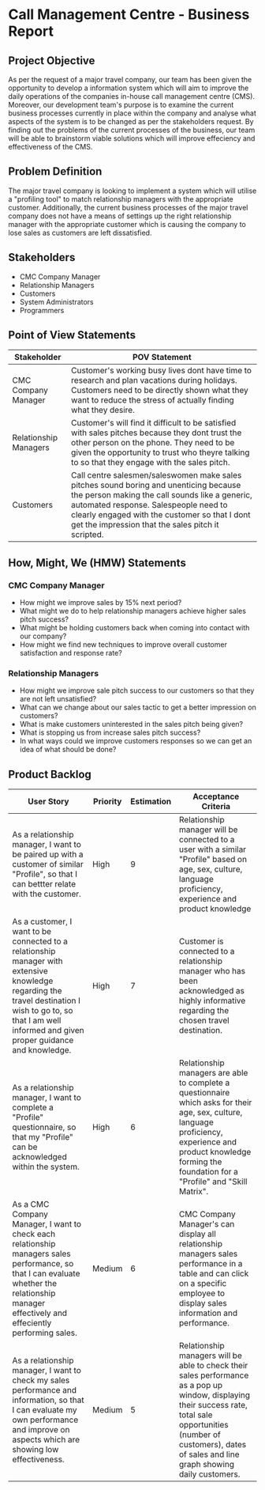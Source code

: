 # Call Management Centre - Business Report

## Project Objective
As per the request of a major travel company, our team has been given the opportunity to develop a information system which will aim to improve the daily operations of the companies in-house call management centre (CMS). Moreover, our development team's purpose is to examine the current business processes currently in place within the company and analyse what aspects of the system is to be changed as per the stakeholders request. By finding out the problems of the current processes of the business, our team will be able to brainstorm viable solutions which will improve effeciency and effectiveness of the CMS.

## Problem Definition
The major travel company is looking to implement a system which will utilise a "profiling tool" to match relationship managers with the appropriate customer. Additionally, the current business processes of the major travel company does not have a means of settings up the right relationship manager with the appropriate customer which is causing the company to lose sales as customers are left dissatisfied. 

## Stakeholders
- CMC Company Manager
- Relationship Managers
- Customers
- System Administrators
- Programmers

## Point of View Statements
Stakeholder | POV Statement
--- | ---
CMC Company Manager | Customer's working busy lives dont have time to research and plan vacations during holidays. Customers need to be directly shown what they want to reduce the stress of actually finding what they desire.
Relationship Managers | Customer's will find it difficult to be satisfied with sales pitches because they dont trust the other person on the phone. They need to be given the opportunity to trust who theyre talking to so that they engage with the sales pitch.
Customers | Call centre salesmen/saleswomen make sales pitches sound boring and unenticing because the person making the call sounds like a generic, automated response. Salespeople need to clearly engaged with the customer so that I dont get the impression that the sales pitch it scripted.

## How, Might, We (HMW) Statements
### CMC Company Manager
- How might we improve sales by 15% next period?
- What might we do to help relationship managers achieve higher sales pitch success?
- What might be holding customers back when coming into contact with our company?
- How might we find new techniques to improve overall customer satisfaction and response rate?
### Relationship Managers
- How might we improve sale pitch success to our customers so that they are not left unsatisfied?
- What can we change about our sales tactic to get a better impression on customers?
- What is make customers uninterested in the sales pitch being given?
- What is stopping us from increase sales pitch success?
- In what ways could we improve customers responses so we can get an idea of what should be done?

## Product Backlog
User Story | Priority | Estimation | Acceptance Criteria
--- | --- | --- | ---
As a relationship manager, I want to be paired up with a customer of similar "Profile", so that I can bettter relate with the customer. | High | 9 | Relationship manager will be connected to a user with a similar "Profile" based on age, sex, culture, language proficiency, experience and product knowledge
As a customer, I want to be connected to a relationship manager with extensive knowledge regarding the travel destination I wish to go to, so that I am well informed and given proper guidance and knowledge. | High | 7 | Customer is connected to a relationship manager who has been acknowledged as highly informative regarding the chosen travel destination. 
As a relationship manager, I want to complete a "Profile" questionnaire, so that my "Profile" can be acknowledged within the system. | High | 6 | Relationship managers are able to complete a questionnaire which asks for their age, sex, culture, language proficiency, experience and product knowledge forming the foundation for a "Profile" and "Skill Matrix".
As a CMC Company Manager, I want to check each relationship managers sales performance, so that I can evaluate whether the relationship manager effectively and effeciently performing sales. | Medium | 6 | CMC Company Manager's can display all relationship managers sales performance in a table and can click on a specific employee to display sales information and performance.
As a relationship manager, I want to check my sales performance and information, so that I can evaluate my own performance and improve on aspects which are showing low effectiveness. | Medium | 5 | Relationship managers will be able to check their sales performance as a pop up window, displaying their success rate, total sale opportunities (number of customers), dates of sales and line graph showing daily customers.
